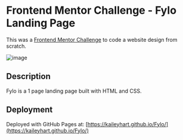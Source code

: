 # Frontend Mentor Challenge - Fylo Landing Page
This was a [Frontend Mentor Challenge](https://www.frontendmentor.io/) to code a website design from scratch.

![image](https://github.com/KaileyHart/Fylo/assets/54502452/bfa66e56-2b78-40f1-b29c-9481ffa46ce0)

## Description
Fylo is a 1 page landing page built with HTML and CSS.

## Deployment
Deployed with GitHub Pages at: [https://kaileyhart.github.io/Fylo/](https://kaileyhart.github.io/Fylo/)
